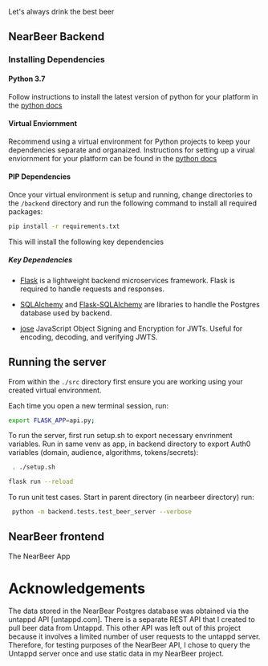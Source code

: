 Let's always drink the best beer

## NearBeer Backend 

### Installing Dependencies

#### Python 3.7

Follow instructions to install the latest version of python for your platform in the [python docs](https://docs.python.org/3/using/unix.html#getting-and-installing-the-latest-version-of-python)

#### Virtual Enviornment

Recommend using a virtual environment for Python projects to keep your dependencies separate and organaized. Instructions for setting up a virual enviornment for your platform can be found in the [python docs](https://packaging.python.org/guides/installing-using-pip-and-virtual-environments/)

#### PIP Dependencies

Once your virtual environment is setup and running, change directories to the `/backend` directory and run the following command to install all required packages:

```bash
pip install -r requirements.txt
```

This will install the following key dependencies

##### Key Dependencies

- [Flask](http://flask.pocoo.org/)  is a lightweight backend microservices framework. Flask is required to handle requests and responses.

- [SQLAlchemy](https://www.sqlalchemy.org/) and [Flask-SQLAlchemy](https://flask-sqlalchemy.palletsprojects.com/en/2.x/) are libraries to handle the Postgres database used by backend. 

- [jose](https://python-jose.readthedocs.io/en/latest/) JavaScript Object Signing and Encryption for JWTs. Useful for encoding, decoding, and verifying JWTS.

## Running the server

From within the `./src` directory first ensure you are working using your created virtual environment.

Each time you open a new terminal session, run:

```bash
export FLASK_APP=api.py;
```

To run the server, first run setup.sh to export necessary envrinment variables. Run in same venv as app, in backend directory to export Auth0 variables (domain, audience, algorithms, tokens/secrets):

```bash
 . ./setup.sh 
```

```bash
flask run --reload
```

To run unit test cases.  Start in parent directory (in nearbeer directory) run:

```bash
 python -m backend.tests.test_beer_server --verbose
```

## NearBeer frontend 

The NearBeer App 

# Acknowledgements

The data stored in the NearBear Postgres database was obtained via the untappd API [untappd.com].  There is a separate REST API that I created to pull beer data from Untappd.  This other API was left out of this project because it involves a limited number of user requests to the untappd server.  Therefore, for testing purposes of the NearBeer API, I chose to query the Untappd server once and use static data in my NearBeer project.

